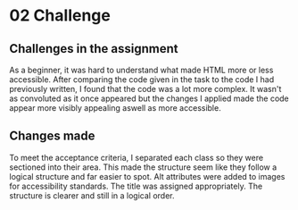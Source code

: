 # 02 Challenge 
## Challenges in the assignment
As a beginner, it was hard to understand what made HTML more or less accessible. After comparing the code given in the task to the code I had previously written, I found that the code was a lot more complex. It wasn't as convoluted as it once appeared but the changes I applied made the code appear more visibly appealing aswell as more accessible.

## Changes made
To meet the acceptance criteria, I separated each class so they were sectioned into their area. This made the structure seem like they follow a logical structure and far easier to spot.
Alt attributes were added to images for accessibility standards.
The title was assigned appropriately.
The structure is clearer and still in a logical order.
